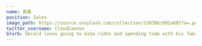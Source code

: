 ```yaml
---
name: 袁晨
position: Sales
image_path: https://source.unsplash.com/collection/139386/602x602?a=.png
twitter_username: CloudCannon
blurb: Gerald loves going to bike rides and spending time with his family.
---
```

